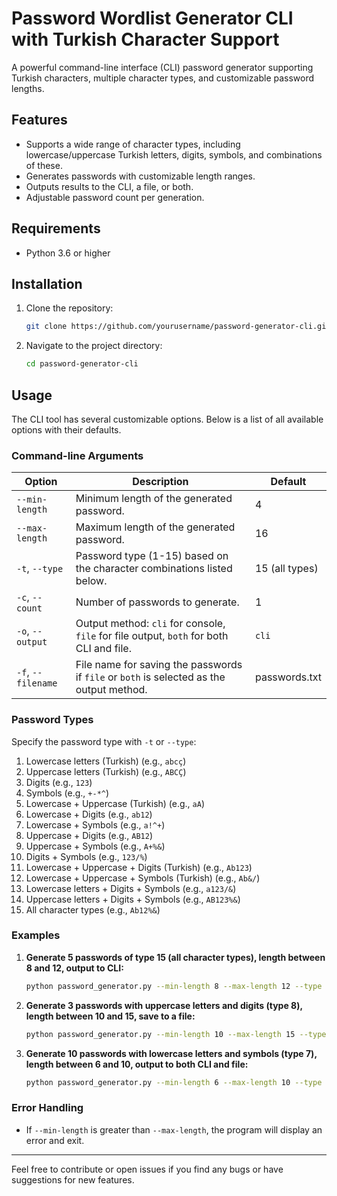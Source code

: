 # Password Wordlist Generator CLI with Turkish Character Support

A powerful command-line interface (CLI) password generator supporting Turkish characters, multiple character types, and customizable password lengths.

## Features

- Supports a wide range of character types, including lowercase/uppercase Turkish letters, digits, symbols, and combinations of these.
- Generates passwords with customizable length ranges.
- Outputs results to the CLI, a file, or both.
- Adjustable password count per generation.

## Requirements

- Python 3.6 or higher

## Installation

1. Clone the repository:
   ```bash
   git clone https://github.com/yourusername/password-generator-cli.git
   ```
2. Navigate to the project directory:
   ```bash
   cd password-generator-cli
   ```

## Usage

The CLI tool has several customizable options. Below is a list of all available options with their defaults.

### Command-line Arguments

| Option          | Description                                                                                 | Default        |
|-----------------|---------------------------------------------------------------------------------------------|----------------|
| `--min-length`  | Minimum length of the generated password.                                                   | 4              |
| `--max-length`  | Maximum length of the generated password.                                                   | 16             |
| `-t`, `--type`  | Password type (1-15) based on the character combinations listed below.                      | 15 (all types) |
| `-c`, `--count` | Number of passwords to generate.                                                            | 1              |
| `-o`, `--output`| Output method: `cli` for console, `file` for file output, `both` for both CLI and file.     | `cli`          |
| `-f`, `--filename` | File name for saving the passwords if `file` or `both` is selected as the output method. | passwords.txt  |

### Password Types

Specify the password type with `-t` or `--type`:

1. Lowercase letters (Turkish) (e.g., `abcç`)
2. Uppercase letters (Turkish) (e.g., `ABCÇ`)
3. Digits (e.g., `123`)
4. Symbols (e.g., `+-*^`)
5. Lowercase + Uppercase (Turkish) (e.g., `aA`)
6. Lowercase + Digits (e.g., `ab12`)
7. Lowercase + Symbols (e.g., `a!^+`)
8. Uppercase + Digits (e.g., `AB12`)
9. Uppercase + Symbols (e.g., `A+%&`)
10. Digits + Symbols (e.g., `123/%`)
11. Lowercase + Uppercase + Digits (Turkish) (e.g., `Ab123`)
12. Lowercase + Uppercase + Symbols (Turkish) (e.g., `Ab&/`)
13. Lowercase letters + Digits + Symbols (e.g., `a123/&`)
14. Uppercase letters + Digits + Symbols (e.g., `AB123%&`)
15. All character types (e.g., `Ab12%&`)

### Examples

1. **Generate 5 passwords of type 15 (all character types), length between 8 and 12, output to CLI:**
   ```bash
   python password_generator.py --min-length 8 --max-length 12 --type 15 --count 5 --output cli
   ```

2. **Generate 3 passwords with uppercase letters and digits (type 8), length between 10 and 15, save to a file:**
   ```bash
   python password_generator.py --min-length 10 --max-length 15 --type 8 --count 3 --output file --filename my_passwords.txt
   ```

3. **Generate 10 passwords with lowercase letters and symbols (type 7), length between 6 and 10, output to both CLI and file:**
   ```bash
   python password_generator.py --min-length 6 --max-length 10 --type 7 --count 10 --output both
   ```

### Error Handling

- If `--min-length` is greater than `--max-length`, the program will display an error and exit.


---

Feel free to contribute or open issues if you find any bugs or have suggestions for new features.
